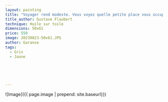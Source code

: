 ```yaml
---
layout: painting
title: "Voyager rend modeste. Vous voyez quelle petite place vous occupez dans le monde."   
title_author: Gustave Flaubert
technique: Huile sur toile
dimensions: 50x61
price: 550
image: 20230823-50x61.JPG
author: Garanse
tags:
  - Gris
  - Jaune
  
 
  
  
  
---
```

![Image]({{ page.image | prepend: site.baseurl}})

